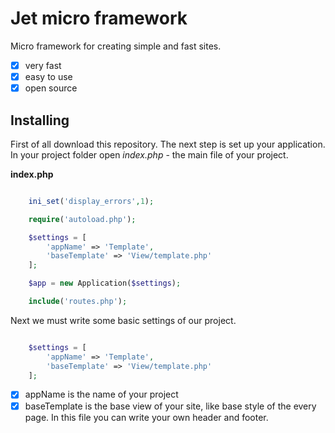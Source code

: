 # **Jet micro framework**

Micro framework for creating simple and fast sites.

- [x] very fast
- [x] easy to use
- [x] open source

## **Installing**

First of all download this repository.
The next step is set up your application. In your project folder open *index.php* - the main file of your project.

**index.php**
```php

    ini_set('display_errors',1);

    require('autoload.php');

    $settings = [
        'appName' => 'Template',
        'baseTemplate' => 'View/template.php'
    ];

    $app = new Application($settings);

    include('routes.php');


```

Next we must write some basic settings of our project.

```php

    $settings = [
        'appName' => 'Template',
        'baseTemplate' => 'View/template.php'
    ];

```

- [x] appName is the name of your project
- [x] baseTemplate is the base view of your site, like base style of the every page. In this file you can write your own header and footer.
